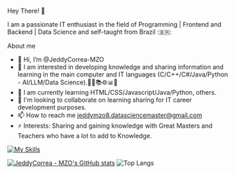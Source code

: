 Hey There! 👋

I am a passionate IT enthusiast in the field of Programming | Frontend and Backend | Data Science and self-taught from Brazil :🇧🇷:

About me

- 👋 Hi, I’m @JeddyCorrea-MZO
- 👀 I am interested in developing knowledge and sharing information and learning in the main computer and IT languages (C/C++/C#/Java/Python - AI/LLM/Data Science).🧑‍💻📚⚙📊🤖
- 🌱 I am currently learning HTML/CSS/Javascript/Java/Python, others.
- 🤝 I'm looking to collaborate on learning sharing for IT career development purposes.
- 📫 How to reach me jeddymzo8.datasciencemaster@gmail.com 
- ⚡ Interests: Sharing and gaining knowledge with Great Masters and Teachers who have a lot to add to Knowledge.

[![My Skills](https://skillicons.dev/icons?i=c,cpp,cs,java,html,css,javascript,wordpress,figma,py,gcp,azure,aws,git,github,githubactions,linux,windows,vscode&theme=light)](https://skillicons.dev)

[![JeddyCorrea - MZO's GitHub stats](https://github-readme-stats.vercel.app/api?username=JeddyCorrea-MZO)](https://github.com/JeddyCorrea-MZO/github-readme-stats) ![Top Langs](https://github-readme-stats.vercel.app/api/top-langs/?username=JeddyCorrea-MZO&size_weight=1&count_weight=1)

<!---
JeddyCorrea-MZO/JeddyCorrea-MZO is a ✨ special ✨ repository because its `README.md` (this file) appears on your GitHub profile.
You can click the Preview link to take a look at your changes.
--->
